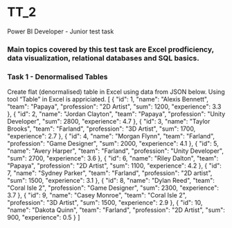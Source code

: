 # TT_2
Power BI Developer - Junior test task

### Main topics covered by this test task are Excel prodficiency, data visualization, relational databases and SQL basics.

### Task 1 - Denormalised Tables
  Create flat (denormalised) table in Excel using data from JSON below. Using tool “Table” in Excel is appriciated.
  [
  {
    "id": 1,
    "name": "Alexis Bennett",
    "team": "Papaya",
    "profession": "2D Artist",
    "sum": 1200,
    "experience": 3.3
  },
  {
    "id": 2,
    "name": "Jordan Clayton",
    "team": "Papaya",
    "profession": "Unity Developer",
    "sum": 2800,
    "experience": 4.7
  },
  {
    "id": 3,
    "name": "Taylor Brooks",
    "team": "Farland",
    "profession": "3D Artist",
    "sum": 1700,
    "experience": 2.7
  },
  {
    "id": 4,
    "name": "Morgan Flynn",
    "team": "Farland",
    "profession": "Game Designer",
    "sum": 2000,
    "experience": 4.1
  },
  {
    "id": 5,
    "name": "Avery Harper",
    "team": "Farland",
    "profession": "Unity Developer",
    "sum": 2700,
    "experience": 3.6
  },
  {
    "id": 6,
    "name": "Riley Dalton",
    "team": "Papaya",
    "profession": "2D Artist",
    "sum": 1100,
    "experience": 4.2
  },
  {
    "id": 7,
    "name": "Sydney Parker",
    "team": "Farland",
    "profession": "2D artist",
    "sum": 1500,
    "experience": 3.1
  },
  {
    "id": 8,
    "name": "Dylan Reed",
    "team": "Coral Isle 2",
    "profession": "Game Designer",
    "sum": 2300,
    "experience": 3.7
  },
  {
    "id": 9,
    "name": "Casey Monroe",
    "team": "Coral Isle 2",
    "profession": "3D Artist",
    "sum": 1500,
    "experience": 2.9
  },
  {
    "id": 10,
    "name": "Dakota Quinn",
    "team": "Farland",
    "profession": "2D Artist",
    "sum": 900,
    "experience": 0.5
  }
]
